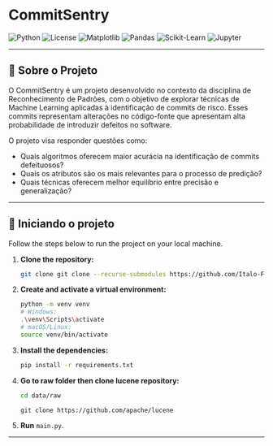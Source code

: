 # CommitSentry

![Python](https://img.shields.io/badge/Python-3.10%2B-blue?style=for-the-badge&logo=python)
![License](https://img.shields.io/badge/License-Apache_2.0-blue?style=for-the-badge)
![Matplotlib](https://img.shields.io/badge/Matplotlib-3776AB?style=for-the-badge&logo=matplotlib&logoColor=white)
![Pandas](https://img.shields.io/badge/Pandas-150458?style=for-the-badge&logo=pandas&logoColor=white)
![Scikit-Learn](https://img.shields.io/badge/Scikit--Learn-F7931E?style=for-the-badge&logo=scikit-learn&logoColor=white)
![Jupyter](https://img.shields.io/badge/Jupyter-FA0F00?style=for-the-badge&logo=jupyter&logoColor=white)







---


## 📖 Sobre o Projeto

O CommitSentry é um projeto desenvolvido no contexto da disciplina de Reconhecimento de Padrões, com o objetivo de explorar técnicas de Machine Learning aplicadas à identificação de commits de risco. Esses commits representam alterações no código-fonte que apresentam alta probabilidade de introduzir defeitos no software.

O projeto visa responder questões como:

- Quais algoritmos oferecem maior acurácia na identificação de commits defeituosos? 
- Quais os atributos são os mais relevantes para o processo de predição?
- Quais técnicas oferecem melhor equilíbrio entre precisão e generalização?

---

## 🚀 Iniciando o projeto

Follow the steps below to run the project on your local machine.

1.  **Clone the repository:**
    ```bash
    git clone git clone --recurse-submodules https://github.com/Italo-Fernando/CommitSentry
    ```
2.  **Create and activate a virtual environment:**
    ```bash
    python -m venv venv
    # Windows:
    .\venv\Scripts\activate
    # macOS/Linux:
    source venv/bin/activate
    ```
3.  **Install the dependencies:**
    ```bash
    pip install -r requirements.txt
    ```
4.  **Go to raw folder then clone lucene repository:**
    ```bash
    cd data/raw
    ```
    ```
    git clone https://github.com/apache/lucene
    ```
5.  **Run** `main.py`.
---
